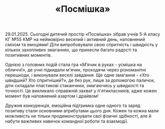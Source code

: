 ﻿---
title: «Посмішка»
---

29.01.2025. Сьогодні дитячий простір «Посмішка» зібрав учнів 5-А класу КГ №55 КМР на неймовірно веселий і активний день, наповнений сміхом та емоціями! Діти випробовували свою спритність і швидкість у кількох захопливих змаганнях, що принесли багато радості та позитивних моментів.

Однією з головних подій стала гра «М’ячик в руках - усмішка на обличчі!», де учні підкидали м'ячик, проходячи через різноманітні перешкоди, і виконували веселі завдання. Ще одне змагання - «Хто швидший? Хто спритніший?», де без рук, лише за допомогою паличок, діти складали пластикові стаканчики, змагаючись у швидкості та точності. Це викликало справжній захват у п'ятикласників, адже кожен момент був наповнений азартом і драйвом!

Дружня конкуренція, емоційна підтримка одне одного та заряд позитиву стали основними атрибутами цього дня. Кожен та кожна мали можливість не тільки продемонструвати свої фізичні здібності, але й набути важливих навичок командної роботи та взаємодії.

<slideshow />